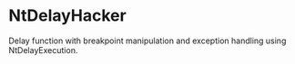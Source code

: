 # NtDelayHacker
Delay function with breakpoint manipulation and exception handling using NtDelayExecution.
